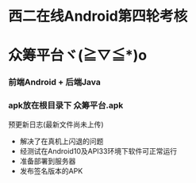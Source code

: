 # 西二在线Android第四轮考核
# 众筹平台ヾ(≧▽≦*)o
### 前端Android + 后端Java
### apk放在根目录下 众筹平台.apk
预更新日志(最新文件尚未上传)
- 解决了在真机上闪退的问题
- 经测试在Android10及API33环境下软件可正常运行
- 准备部署到服务器
- 发布签名版本的APK
